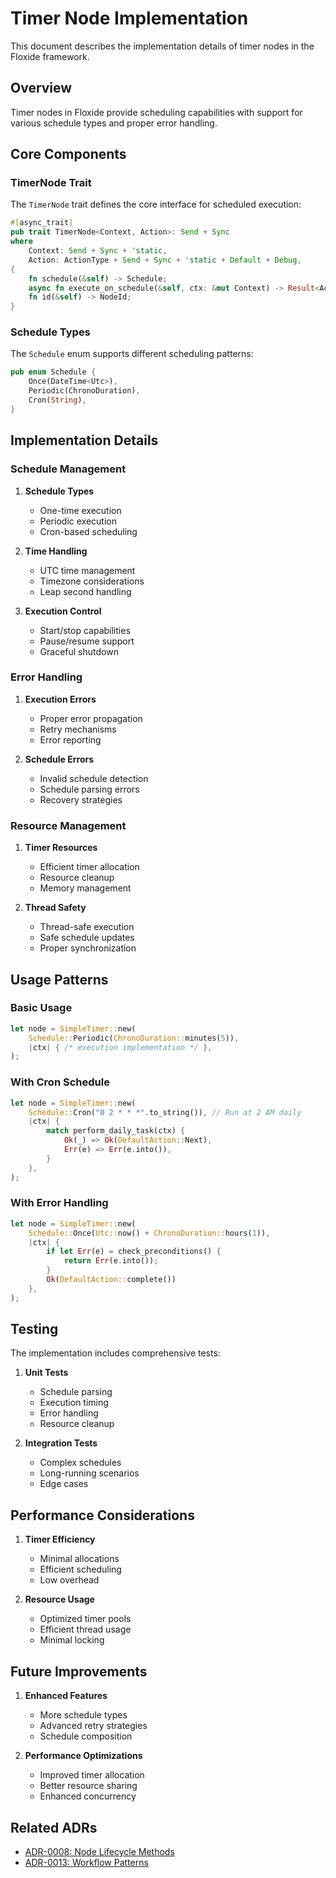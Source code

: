 # Timer Node Implementation

This document describes the implementation details of timer nodes in the Floxide framework.

## Overview

Timer nodes in Floxide provide scheduling capabilities with support for various schedule types and proper error handling.

## Core Components

### TimerNode Trait

The `TimerNode` trait defines the core interface for scheduled execution:

```rust
#[async_trait]
pub trait TimerNode<Context, Action>: Send + Sync
where
    Context: Send + Sync + 'static,
    Action: ActionType + Send + Sync + 'static + Default + Debug,
{
    fn schedule(&self) -> Schedule;
    async fn execute_on_schedule(&self, ctx: &mut Context) -> Result<Action, FloxideError>;
    fn id(&self) -> NodeId;
}
```

### Schedule Types

The `Schedule` enum supports different scheduling patterns:

```rust
pub enum Schedule {
    Once(DateTime<Utc>),
    Periodic(ChronoDuration),
    Cron(String),
}
```

## Implementation Details

### Schedule Management

1. **Schedule Types**
   - One-time execution
   - Periodic execution
   - Cron-based scheduling

2. **Time Handling**
   - UTC time management
   - Timezone considerations
   - Leap second handling

3. **Execution Control**
   - Start/stop capabilities
   - Pause/resume support
   - Graceful shutdown

### Error Handling

1. **Execution Errors**
   - Proper error propagation
   - Retry mechanisms
   - Error reporting

2. **Schedule Errors**
   - Invalid schedule detection
   - Schedule parsing errors
   - Recovery strategies

### Resource Management

1. **Timer Resources**
   - Efficient timer allocation
   - Resource cleanup
   - Memory management

2. **Thread Safety**
   - Thread-safe execution
   - Safe schedule updates
   - Proper synchronization

## Usage Patterns

### Basic Usage

```rust
let node = SimpleTimer::new(
    Schedule::Periodic(ChronoDuration::minutes(5)),
    |ctx| { /* execution implementation */ },
);
```

### With Cron Schedule

```rust
let node = SimpleTimer::new(
    Schedule::Cron("0 2 * * *".to_string()), // Run at 2 AM daily
    |ctx| {
        match perform_daily_task(ctx) {
            Ok(_) => Ok(DefaultAction::Next),
            Err(e) => Err(e.into()),
        }
    },
);
```

### With Error Handling

```rust
let node = SimpleTimer::new(
    Schedule::Once(Utc::now() + ChronoDuration::hours(1)),
    |ctx| {
        if let Err(e) = check_preconditions() {
            return Err(e.into());
        }
        Ok(DefaultAction::complete())
    },
);
```

## Testing

The implementation includes comprehensive tests:

1. **Unit Tests**
   - Schedule parsing
   - Execution timing
   - Error handling
   - Resource cleanup

2. **Integration Tests**
   - Complex schedules
   - Long-running scenarios
   - Edge cases

## Performance Considerations

1. **Timer Efficiency**
   - Minimal allocations
   - Efficient scheduling
   - Low overhead

2. **Resource Usage**
   - Optimized timer pools
   - Efficient thread usage
   - Minimal locking

## Future Improvements

1. **Enhanced Features**
   - More schedule types
   - Advanced retry strategies
   - Schedule composition

2. **Performance Optimizations**
   - Improved timer allocation
   - Better resource sharing
   - Enhanced concurrency

## Related ADRs

- [ADR-0008: Node Lifecycle Methods](../adrs/0008-node-lifecycle-methods.md)
- [ADR-0013: Workflow Patterns](../adrs/0013-workflow-patterns.md)
